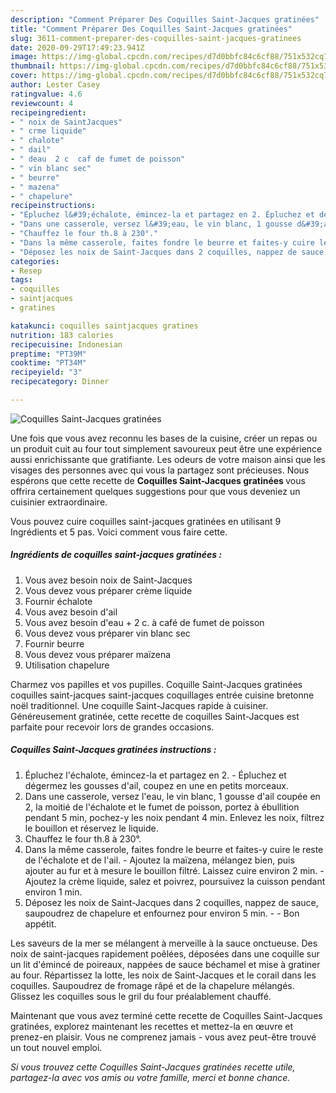 ```yaml
---
description: "Comment Préparer Des Coquilles Saint-Jacques gratinées"
title: "Comment Préparer Des Coquilles Saint-Jacques gratinées"
slug: 3611-comment-preparer-des-coquilles-saint-jacques-gratinees
date: 2020-09-29T17:49:23.941Z
image: https://img-global.cpcdn.com/recipes/d7d0bbfc84c6cf88/751x532cq70/coquilles-saint-jacques-gratinees-photo-principale-de-la-recette.jpg
thumbnail: https://img-global.cpcdn.com/recipes/d7d0bbfc84c6cf88/751x532cq70/coquilles-saint-jacques-gratinees-photo-principale-de-la-recette.jpg
cover: https://img-global.cpcdn.com/recipes/d7d0bbfc84c6cf88/751x532cq70/coquilles-saint-jacques-gratinees-photo-principale-de-la-recette.jpg
author: Lester Casey
ratingvalue: 4.6
reviewcount: 4
recipeingredient:
- " noix de SaintJacques"
- " crme liquide"
- " chalote"
- " dail"
- " deau  2 c  caf de fumet de poisson"
- " vin blanc sec"
- " beurre"
- " mazena"
- " chapelure"
recipeinstructions:
- "Épluchez l&#39;échalote, émincez-la et partagez en 2. Épluchez et dégermez les gousses d&#39;ail, coupez en une en petits morceaux."
- "Dans une casserole, versez l&#39;eau, le vin blanc, 1 gousse d&#39;ail coupée en 2, la moitié de l&#39;échalote et le fumet de poisson, portez à ébullition pendant 5 min, pochez-y les noix pendant 4 min. Enlevez les noix, filtrez le bouillon et réservez le liquide."
- "Chauffez le four th.8 à 230°."
- "Dans la même casserole, faites fondre le beurre et faites-y cuire le reste de l&#39;échalote et de l&#39;ail. Ajoutez la maïzena, mélangez bien, puis ajouter au fur et à mesure le bouillon filtré. Laissez cuire environ 2 min. Ajoutez la crème liquide, salez et poivrez, poursuivez la cuisson pendant environ 1 min."
- "Déposez les noix de Saint-Jacques dans 2 coquilles, nappez de sauce, saupoudrez de chapelure et enfournez pour environ 5 min.  Bon appétit."
categories:
- Resep
tags:
- coquilles
- saintjacques
- gratines

katakunci: coquilles saintjacques gratines 
nutrition: 183 calories
recipecuisine: Indonesian
preptime: "PT39M"
cooktime: "PT34M"
recipeyield: "3"
recipecategory: Dinner

---
```



![Coquilles Saint-Jacques gratinées](https://img-global.cpcdn.com/recipes/d7d0bbfc84c6cf88/751x532cq70/coquilles-saint-jacques-gratinees-photo-principale-de-la-recette.jpg)

Une fois que vous avez reconnu les bases de la cuisine, créer un repas ou un produit cuit au four tout simplement savoureux peut être une expérience aussi enrichissante que gratifiante. Les odeurs de votre maison ainsi que les visages des personnes avec qui vous la partagez sont précieuses. Nous espérons que cette recette de <strong> Coquilles Saint-Jacques gratinées </strong> vous offrira certainement quelques suggestions pour que vous deveniez un cuisinier extraordinaire.

<!--inarticleads1-->

Vous pouvez cuire coquilles saint-jacques gratinées en utilisant 9 Ingrédients et 5 pas. Voici comment vous faire cette.

##### Ingrédients de coquilles saint-jacques gratinées :

1. Vous avez besoin  noix de Saint-Jacques
1. Vous devez vous préparer  crème liquide
1. Fournir  échalote
1. Vous avez besoin  d&#39;ail
1. Vous avez besoin  d&#39;eau + 2 c. à café de fumet de poisson
1. Vous devez vous préparer  vin blanc sec
1. Fournir  beurre
1. Vous devez vous préparer  maïzena
1. Utilisation  chapelure


Charmez vos papilles et vos pupilles. Coquille Saint-Jacques gratinées coquilles saint-jacques saint-jacques coquillages entrée cuisine bretonne noël traditionnel. Une coquille Saint-Jacques rapide à cuisiner. Généreusement gratinée, cette recette de coquilles Saint-Jacques est parfaite pour recevoir lors de grandes occasions. 

<!--inarticleads2-->

##### Coquilles Saint-Jacques gratinées instructions :

1. Épluchez l&#39;échalote, émincez-la et partagez en 2. - Épluchez et dégermez les gousses d&#39;ail, coupez en une en petits morceaux.
1. Dans une casserole, versez l&#39;eau, le vin blanc, 1 gousse d&#39;ail coupée en 2, la moitié de l&#39;échalote et le fumet de poisson, portez à ébullition pendant 5 min, pochez-y les noix pendant 4 min. Enlevez les noix, filtrez le bouillon et réservez le liquide.
1. Chauffez le four th.8 à 230°.
1. Dans la même casserole, faites fondre le beurre et faites-y cuire le reste de l&#39;échalote et de l&#39;ail. - Ajoutez la maïzena, mélangez bien, puis ajouter au fur et à mesure le bouillon filtré. Laissez cuire environ 2 min. - Ajoutez la crème liquide, salez et poivrez, poursuivez la cuisson pendant environ 1 min.
1. Déposez les noix de Saint-Jacques dans 2 coquilles, nappez de sauce, saupoudrez de chapelure et enfournez pour environ 5 min. -  - Bon appétit.


Les saveurs de la mer se mélangent à merveille à la sauce onctueuse. Des noix de saint-jacques rapidement poêlées, déposées dans une coquille sur un lit d&#39;émincé de poireaux, nappées de sauce béchamel et mise à gratiner au four. Répartissez la lotte, les noix de Saint-Jacques et le corail dans les coquilles. Saupoudrez de fromage râpé et de la chapelure mélangés. Glissez les coquilles sous le gril du four préalablement chauffé. 

<!--inarticleads1-->

<p>
Maintenant que vous avez terminé cette recette de Coquilles Saint-Jacques gratinées, explorez maintenant les recettes et mettez-la en œuvre et prenez-en plaisir. Vous ne comprenez jamais - vous avez peut-être trouvé un tout nouvel emploi.
</p>

<p>
<i>Si vous trouvez cette Coquilles Saint-Jacques gratinées recette utile, partagez-la avec vos amis ou votre famille, merci et bonne chance.</i>
</p>
